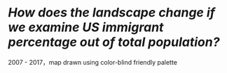 <br/><br/>
<br/><br/>
<br/><br/>
<br/><br/>
# *How does the landscape change if we examine US immigrant percentage out of total population?*

2007 - 2017，map drawn using color-blind friendly palette

<br/><br/>
<br/><br/>
<br/><br/>
<br/><br/>
<br/><br/>
<br/><br/>
<br/><br/>
<br/><br/>
<br/><br/>
